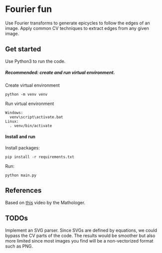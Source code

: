 # Fourier fun

Use Fourier transforms to generate epicycles to follow the edges of an image. Apply common CV techniques to extract edges from any given image.

## Get started

Use Python3 to run the code.

##### Recommended: create and run virtual environment.

Create virtual environment

```
python -m venv venv
```

Run virtual environment

```
Windows:
  venv\script\activate.bat
Linux:
  . venv/bin/activate
```

#### Install and run

Install packages:

```
pip install -r requirements.txt
```

Run:

```
python main.py
```

## References

Based on [this](https://www.youtube.com/watch?v=qS4H6PEcCCA) video by the Mathologer.

## TODOs

Implement an SVG parser. Since SVGs are defined by equations, we could bypass the CV parts of the code. The results would be smoother but also more limited since most images you find will be a non-vectorized format such as PNG.
